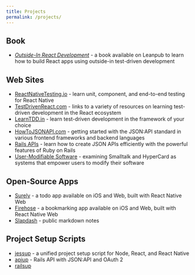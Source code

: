 ```yaml
---
title: Projects
permalink: /projects/
---
```


## Book

* [*Outside-In React Development*](https://leanpub.com/outside-in-react-development) - a book available on Leanpub to learn how to build React apps using outside-in test-driven development

## Web Sites

* [ReactNativeTesting.io](https://reactnativetesting.io) - learn unit, component, and end-to-end testing for React Native
* [TestDrivenReact.com](https://testdrivenreact.com) - links to a variety of resources on learning test-driven development in the React ecosystem
* [LearnTDD.in](https://learntdd.in) - learn test-driven development in the framework of your choice
* [HowToJSONAPI.com](https://howtojsonapi.com) - getting started with the JSON:API standard in various frontend frameworks and backend languages
* [Rails APIs](/railsapis/) - learn how to create JSON APIs efficiently with the powerful features of Ruby on Rails
* [User-Modifiable Software](https://usermodifiable.software/) - examining Smalltalk and HyperCard as systems that empower users to modify their software

## Open-Source Apps

* [Surely](https://github.com/CodingItWrong/surely-expo) - a todo app available on iOS and Web, built with React Native Web
* [Firehose](https://github.com/CodingItWrong/firehose-expo) - a bookmarking app available on iOS and Web, built with React Native Web
* [Slapdash](https://github.com/CodingItWrong/slapdash) - public markdown notes

## Project Setup Scripts

* [jessup](https://github.com/codingItWrong/jessup) - a unified project setup script for Node, React, and React Native
* [apiup](https://github.com/CodingItWrong/apiup) - Rails API with JSON:API and OAuth 2
* [railsup](https://github.com/CodingItWrong/rails-template)

